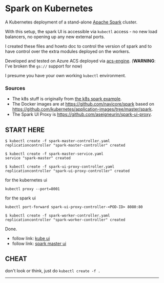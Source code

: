 # Spark on Kubernetes

A Kubernetes deployment of a stand-alone [Apache Spark](http://spark.apache.org/) cluster. 

With this setup, the spark UI is accessible via `kubectl` access - no new load balancers, no opening up any new external ports.

I created these files and howto doc to control the version of spark and to have control over the extra modules deployed on the workers.

Developed and tested on Azure ACS deployed via [acs-engine](https://github.com/Azure/acs-engine). (**WARNING**: I've broken the `gs://` support for now)

I presume you have your own working `kubectl` environment.

### Sources

* The k8s stuff is originally from [the k8s spark example](https://github.com/kubernetes/kubernetes/tree/master/examples/spark).
* The Docker images are at https://github.com/navicore/spark based on https://github.com/kubernetes/application-images/tree/master/spark.
* The Spark UI Proxy is https://github.com/aseigneurin/spark-ui-proxy.

## START HERE

```console
$ kubectl create -f spark-master-controller.yaml
replicationcontroller "spark-master-controller" created
```

```console
$ kubectl create -f spark-master-service.yaml
service "spark-master" created
```

```console
$ kubectl create -f spark-ui-proxy-controller.yaml
replicationcontroller "spark-ui-proxy-controller" created
```

for the kubernetes ui

```console
kubectl proxy --port=8001
```

for the spark ui

```console
kubectl port-forward spark-ui-proxy-controller-<POD-ID> 8080:80
```

```console
$ kubectl create -f spark-worker-controller.yaml
replicationcontroller "spark-worker-controller" created
```

Done.

* follow link: [kube ui](http://localhost:8001/api/v1/proxy/namespaces/kube-system/services/kubernetes-dashboard/#/service?namespace=default)
* follow link: [spark master ui](http://localhost:8080/proxy:spark-master:8080)

## CHEAT

don't look or think, just do `kubectl create -f .`

-------

